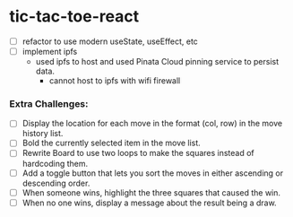 # tic-tac-toe-react

- [ ] refactor to use modern useState, useEffect, etc
- [ ] implement ipfs
  - used ipfs to host and used Pinata Cloud pinning service to persist data.
    - cannot host to ipfs with wifi firewall

### Extra Challenges:

- [ ] Display the location for each move in the format (col, row) in the move history list.
- [ ] Bold the currently selected item in the move list.
- [ ] Rewrite Board to use two loops to make the squares instead of hardcoding them.
- [ ] Add a toggle button that lets you sort the moves in either ascending or descending order.
- [ ] When someone wins, highlight the three squares that caused the win.
- [ ] When no one wins, display a message about the result being a draw.
